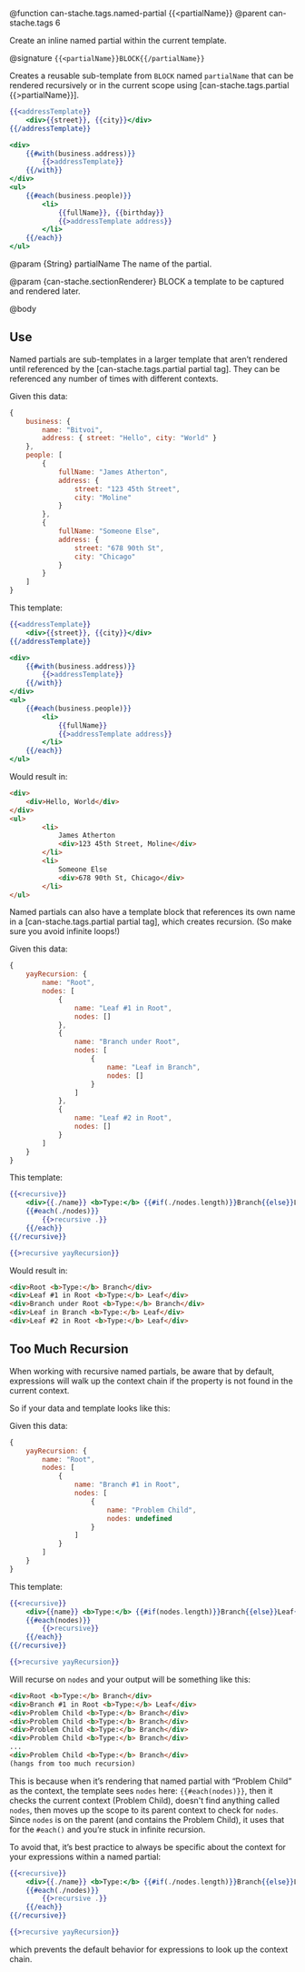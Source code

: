 @function can-stache.tags.named-partial {{<partialName}}
@parent can-stache.tags 6

Create an inline named partial within the current template.

@signature `{{<partialName}}BLOCK{{/partialName}}`

Creates a reusable sub-template from `BLOCK` named `partialName` that can be rendered recursively or in the current scope using [can-stache.tags.partial {{>partialName}}].

```handlebars
{{<addressTemplate}}
	<div>{{street}}, {{city}}</div>
{{/addressTemplate}}

<div>
	{{#with(business.address)}}
		{{>addressTemplate}}
	{{/with}}
</div>
<ul>
	{{#each(business.people)}}
		<li>
			{{fullName}}, {{birthday}}
			{{>addressTemplate address}}
		</li>
	{{/each}}
</ul>
```

@param {String} partialName The name of the partial.   

@param {can-stache.sectionRenderer} BLOCK a template to be captured and rendered later.



@body

## Use

Named partials are sub-templates in a larger template that aren’t rendered until referenced by the [can-stache.tags.partial partial tag]. They can be referenced any number of times with different contexts.

Given this data:

```js
{
	business: {
		name: "Bitvoi",
		address: { street: "Hello", city: "World" }
	},
	people: [
		{
			fullName: "James Atherton",
			address: {
				street: "123 45th Street",
				city: "Moline"
			}
		},
		{
			fullName: "Someone Else",
			address: {
				street: "678 90th St",
				city: "Chicago"
			}
		}
	]
}
```

This template:

```handlebars
{{<addressTemplate}}
	<div>{{street}}, {{city}}</div>
{{/addressTemplate}}

<div>
	{{#with(business.address)}}
		{{>addressTemplate}}
	{{/with}}
</div>
<ul>
	{{#each(business.people)}}
		<li>
			{{fullName}}
			{{>addressTemplate address}}
		</li>
	{{/each}}
</ul>
```

Would result in:

```html
<div>
	<div>Hello, World</div>
</div>
<ul>
		<li>
			James Atherton
			<div>123 45th Street, Moline</div>
		</li>
		<li>
			Someone Else
			<div>678 90th St, Chicago</div>
		</li>
</ul>
```

Named partials can also have a template block that references its own name in a [can-stache.tags.partial partial tag], which creates recursion. (So make sure you avoid infinite loops!)

Given this data:

```js
{
	yayRecursion: {
		name: "Root",
		nodes: [
			{
				name: "Leaf #1 in Root",
				nodes: []
			},
			{
				name: "Branch under Root",
				nodes: [
					{
						name: "Leaf in Branch",
						nodes: []
					}
				]
			},
			{
				name: "Leaf #2 in Root",
				nodes: []
			}
		]
	}
}
```

This template:

```handlebars
{{<recursive}}
	<div>{{./name}} <b>Type:</b> {{#if(./nodes.length)}}Branch{{else}}Leaf{{/if}}</div>
	{{#each(./nodes)}}
		{{>recursive .}}
	{{/each}}
{{/recursive}}

{{>recursive yayRecursion}}
```

Would result in:

```html
<div>Root <b>Type:</b> Branch</div>
<div>Leaf #1 in Root <b>Type:</b> Leaf</div>
<div>Branch under Root <b>Type:</b> Branch</div>
<div>Leaf in Branch <b>Type:</b> Leaf</div>
<div>Leaf #2 in Root <b>Type:</b> Leaf</div>
```

## Too Much Recursion

When working with recursive named partials, be aware that by default, expressions will walk up the context chain if the property is not found in the current context.

So if your data and template looks like this:

Given this data:

```js
{
	yayRecursion: {
		name: "Root",
		nodes: [
			{
				name: "Branch #1 in Root",
				nodes: [
					{
						name: "Problem Child",
						nodes: undefined
					}
				]
			}
		]
	}
}
```

This template:

```handlebars
{{<recursive}}
	<div>{{name}} <b>Type:</b> {{#if(nodes.length)}}Branch{{else}}Leaf{{/if}}</div>
	{{#each(nodes)}}
		{{>recursive}}
	{{/each}}
{{/recursive}}

{{>recursive yayRecursion}}
```

Will recurse on `nodes` and your output will be something like this:

```html
<div>Root <b>Type:</b> Branch</div>
<div>Branch #1 in Root <b>Type:</b> Leaf</div>
<div>Problem Child <b>Type:</b> Branch</div>
<div>Problem Child <b>Type:</b> Branch</div>
<div>Problem Child <b>Type:</b> Branch</div>
<div>Problem Child <b>Type:</b> Branch</div>
...
<div>Problem Child <b>Type:</b> Branch</div>
(hangs from too much recursion)
```

This is because when it’s rendering that named partial with “Problem Child” as the context, the template sees `nodes` here: `{{#each(nodes)}}`, then it checks the current context (Problem Child), doesn't find anything called `nodes`, then moves up the scope to its parent context to check for `nodes`. Since `nodes` is on the parent (and contains the Problem Child), it uses that for the `#each()` and you’re stuck in infinite recursion.

To avoid that, it’s best practice to always be specific about the context for your expressions within a named partial:

```handlebars
{{<recursive}}
	<div>{{./name}} <b>Type:</b> {{#if(./nodes.length)}}Branch{{else}}Leaf{{/if}}</div>
	{{#each(./nodes)}}
		{{>recursive .}}
	{{/each}}
{{/recursive}}

{{>recursive yayRecursion}}
```

which prevents the default behavior for expressions to look up the context chain.
